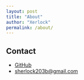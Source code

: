 ```yaml
---
layout: post
title: "About"
author: "Xerlock"
permalink: /about/
---
```


## Contact
- [GitHub](https://github.com/xerlocked)
- sherlock203b@gmail.com